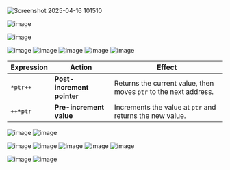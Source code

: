 ![Screenshot 2025-04-16 101510](https://github.com/user-attachments/assets/41a39ca3-aac5-4c4c-9ae1-3c2b8ce9f4c6)

![image](https://github.com/user-attachments/assets/ec510e77-4da8-4540-8943-1c85a7a82128)

![image](https://github.com/user-attachments/assets/43c38dbb-d7b9-4326-8e90-19a8dfc6d92a)

![image](https://github.com/user-attachments/assets/db3429bc-0dca-4043-8968-cce5c3d85a37)
![image](https://github.com/user-attachments/assets/eb7b6efd-6368-4691-b2e5-7561bbb616c7)
![image](https://github.com/user-attachments/assets/6412694d-c325-4d8d-9630-18631de3f70e)
![image](https://github.com/user-attachments/assets/fae45ad1-bf31-45a3-88ae-a85efceff7da)
![image](https://github.com/user-attachments/assets/4b7a3a2c-314f-4d09-a4a9-d11290ad5bbb)

| Expression | Action                  | Effect                                                                 |
|------------|-------------------------|------------------------------------------------------------------------|
| `*ptr++`   | **Post-increment pointer** | Returns the current value, then moves `ptr` to the next address.       |
| `++*ptr`   | **Pre-increment value**    | Increments the value at `ptr` and returns the new value.               |

![image](https://github.com/user-attachments/assets/558a56fa-3721-49f4-b306-2d0a8a0b71f3)
![image](https://github.com/user-attachments/assets/6d63a24a-b15d-4978-8fba-707cb16901c4)

![image](https://github.com/user-attachments/assets/2797037f-13fd-4522-8366-bd16391b0f4d)
![image](https://github.com/user-attachments/assets/5bf21ee1-0dec-4352-98c3-f73dd1702006)
![image](https://github.com/user-attachments/assets/2b9ba64c-d548-4996-ab47-714502521a02)
![image](https://github.com/user-attachments/assets/93cae2f2-107c-4a04-8693-d56951ea08fe)
![image](https://github.com/user-attachments/assets/d62c72f6-1aaf-49ca-8b00-48c43208b066)

![image](https://github.com/user-attachments/assets/34f52626-bbe2-42a2-975b-be5ca0d874b0)
![image](https://github.com/user-attachments/assets/a39b897d-a28a-4663-aa99-5722de3b84aa)
